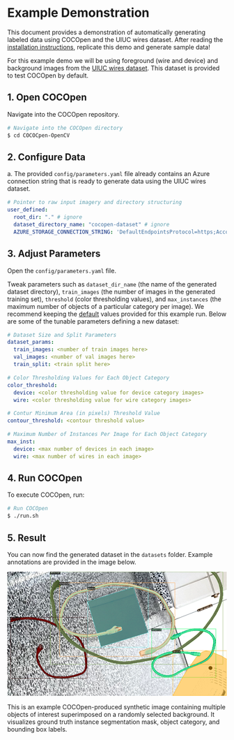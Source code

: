 # **Example Demonstration**

This document provides a demonstration of automatically generating labeled data using COCOpen and the UIUC wires dataset. After reading the [installation instructions](https://github.com/RMDLO/COCOpen-OpenCV/blob/main/docs/INSTALLATION.md), replicate this demo and generate sample data!

For this example demo we will be using foreground (wire and device) and background images from the [UIUC wires dataset](https://uofi.box.com/s/b8llku4yrvq44ijedw0lol1oz5sx7rja). This dataset is provided to test COCOpen by default.

## **1. Open COCOpen**

Navigate into the COCOpen repository.

```bash
# Navigate into the COCOpen directory
$ cd COCOCpen-OpenCV
```

## **2. Configure Data**

a. The provided `config/parameters.yaml` file already contains an Azure connection string that is ready to generate data using the UIUC wires dataset.

```yaml
# Pointer to raw input imagery and directory structuring
user_defined:
  root_dir: "." # ignore
  dataset_directory_name: "cocopen-dataset" # ignore
  AZURE_STORAGE_CONNECTION_STRING: 'DefaultEndpointsProtocol=https;AccountName=uiucwiresdataset;AccountKey=VkJ1HT3LkDuiLTFK8yd+eAFLvhLKJNqLDIealTPY9Lv6Dp7VDFVWKIvhnNXqC+GCQYjh7NQVuH1r+ASt/tVk7g==;EndpointSuffix=core.windows.net' # UIUC's Azure connection string
```

## **3. Adjust Parameters**

Open the `config/parameters.yaml` file.

Tweak parameters such as `dataset_dir_name` (the name of the generated dataset directory), `train_images` (the number of images in the generated training set), `threshold` (color thresholding values), and `max_instances` (the maximum number of objects of a particular category per image). We recommend keeping the [default](config/parameters.yaml) values provided for this example run. Below are some of the tunable parameters defining a new dataset:

```yaml
# Dataset Size and Split Parameters
dataset_params:
  train_images: <number of train images here>
  val_images: <number of val images here>
  train_split: <train split here>
  ```
```yaml
# Color Thresholding Values for Each Object Category
color_threshold:
  device: <color thresholding value for device category images>
  wire: <color thresholding value for wire category images>
```
```yaml
# Contur Minimum Area (in pixels) Threshold Value
contour_threshold: <contour threshold value>
```
```yaml
# Maximum Number of Instances Per Image for Each Object Category
max_inst:
  device: <max number of devices in each image>
  wire: <max number of wires in each image>
```
## **4. Run COCOpen**

To execute COCOpen, run:

```bash
# Run COCOpen
$ ./run.sh
```

## **5. Result**
You can now find the generated dataset in the `datasets` folder. Example annotations are provided in the image below.
<p align="center">
  <img src="https://github.com/RMDLO/COCOpen-OpenCV/blob/main/docs/images/0.png?raw=true" title="Visualization of COCOpen Automatic Instance Segmentation" width="600px"> <figcaption>This is an example COCOpen-produced synthetic image containing multiple objects of interest superimposed on a randomly selected background. It visualizes ground truth instance segmentation mask, object category, and bounding box labels.</figcaption>
</p>
